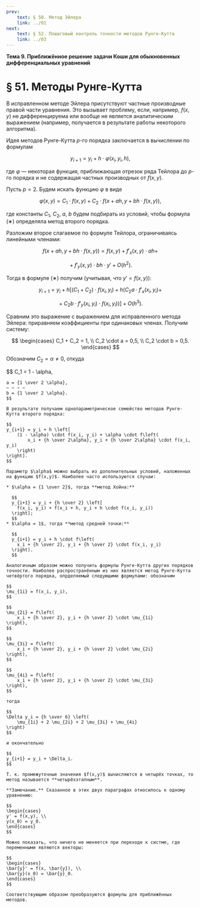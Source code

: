 ```yaml
---
prev:
    text: § 50. Метод Эйлера
    link: ../01
next:
    text: § 52. Пошаговый контроль точности методов Рунге-Кутта
    link: ../03
---
```


**Тема 9. Приближённое решение задачи Коши для обыкновенных дифференциальных уравнений**

# § 51. Методы Рунге-Кутта

В исправленном методе Эйлера присутствуют частные производные правой части уравнения. Это вызывает проблему, если, например, $f(x,y)$ не дифференцируема или вообще не является аналитическим выражением (например, получается в результате работы некоторого алгоритма).

Идея методов Рунге-Кутта $p$-го порядка заключается в вычислении по формулам

$$
y_{i+1} = y_i + h \cdot \varphi(x_i, y_i, h),
\tag{∗}
$$

где $\varphi$ — некоторая функция, приближающая отрезок ряда Тейлора до $p$-го порядка и не содержащая частных производных от $f(x,y)$.

Пусть $p = 2$. Будем искать функцию $\varphi$ в виде

$$
\varphi(x,y) = C_1 \cdot f(x,y) + C_2 \cdot f(x + ah, y + bh \cdot f(x,y)),
$$

где константы $C_1$, $C_2$, $a$, $b$ будем подбирать из условий, чтобы формула $(∗)$ определяла метод второго порядка.

Разложим второе слагаемое по формуле Тейлора, ограничиваясь линейными членами:

$$
~ f(x + ah, y + bh \cdot f(x,y)) = f(x,y) + f'_x(x,y) \cdot ah + ~
$$

$$
~ + f'_y(x,y) \cdot bh \cdot y' + O(h^2). ~
$$

Тогда в формуле $(∗)$ получим (учитывая, что $y' = f(x,y)$):

$$
~ y_{i+1} = y_i + h \left[
    (C_1 + C_2) \cdot f(x_i, y_i) + h \left(
        C_2 a \cdot f'_x(x_i, y_i) + ~
    \right.
\right.
$$

$$
\left.
    \left.
        ~ + C_2 b \cdot f'_y(x_i, y_i) \cdot f(x_i, y_i)
    \right)
\right] + O(h^3). ~
$$

Сравним это выражение с выражением для исправленного метода Эйлера: приравняем коэффициенты при одинаковых членах. Получим систему:

$$
\begin{cases}
C_1 + C_2 = 1, \\
C_2 \cdot a = 0,5, \\
C_2 \cdot b = 0,5.
\end{cases}
$$

Обозначим $C_2 = \alpha \ne 0$, откуда

$$
C_1 = 1 - \alpha,
~~~~
a = {1 \over 2 \alpha},
~ ~ ~ ~
b = {1 \over 2 \alpha}.
$$

В результате получаем однопараметрическое семейство методов Рунге-Кутта второго порядка:

$$
y_{i+1} = y_i + h \left[
    (1 - \alpha) \cdot f(x_i, y_i) + \alpha \cdot f\left(
        x_i + {h \over 2\alpha}, y_i + {h \over 2\alpha} \cdot f(x_i, y_i)
    \right)
\right].
$$

Параметр $\alpha$ можно выбрать из дополнительных условий, наложенных на функцию $f(x,y)$. Наиболее часто используются случаи:

* $\alpha = {1 \over 2}$, тогда **метод Хойна:**

  $$
  y_{i+1} = y_i + {h \over 2} \left[
    f(x_i, y_i) + f(x_i + h, y_i + h \cdot f(x_i, y_i))
  \right];
  $$
* $\alpha = 1$, тогда **метод средней точки:**

  $$
  y_{i+1} = y_i + h \cdot f\left(
    x_i + {h \over 2}, y_i + {h \over 2} \cdot f(x_i, y_i)
  \right).
  $$

Аналогичным образом можно получить формулы Рунге-Кутта других порядков точности. Наиболее распространённым из них является метод Рунге-Кутта четвёртого порядка, опрделяемый следующими формулами: обозначим

$$
\mu_{1i} = f(x_i, y_i),
$$

$$
\mu_{2i} = f\left(
    x_i + {h \over 2}, y_i + {h \over 2} \cdot \mu_{1i}
\right),
$$

$$
\mu_{3i} = f\left(
    x_i + {h \over 2}, y_i + {h \over 2} \cdot \mu_{2i}
\right),
$$

$$
\mu_{4i} = f\left(
    x_i + {h \over 2}, y_i + {h \over 2} \cdot \mu_{3i}
\right),
$$

тогда

$$
\Delta y_i = {h \over 6} \left(
    \mu_{1i} + 2 \mu_{2i} + 2 \mu_{3i} + \mu_{4i}
\right)
$$

и окончательно

$$
y_{i+1} = y_i + \Delta_i.
$$

Т. к. промежуточные значения $f(x,y)$ вычисляются в четырёх точках, то метод называется **четырёхэтапным**.

**Замечание.** Сказанное в этих двух параграфах относилось к одному уравнению:

$$
\begin{cases}
y' = f(x,y), \\
y(x_0) = y_0.
\end{cases}
$$

Можно показать, что ничего не меняется при переходе к систме, где переменными являются векторы:

$$
\begin{cases}
\bar{y}' = f(x, \bar{y}), \\
\bar{y}(x_0) = \bar{y}_0.
\end{cases}
$$

Соответствующим образом преобразуются формулы для приближённых методов.